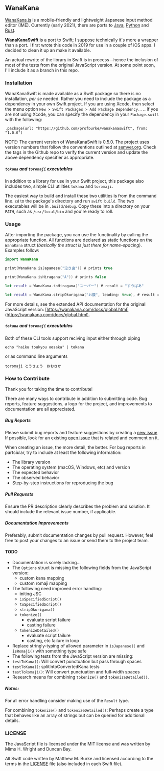 ## WanaKana

[WanaKana.js](https://wanakana.com) is a mobile-friendly and lightweight Japanese input method editor (IME). Currently (early 2021), there are ports to [Java](https://github.com/MasterKale/WanaKanaJava), [Python](https://github.com/Starwort/wanakana-py) and [Rust](https://github.com/PSeitz/wana_kana_rust).

**WanaKanaSwift** is a port to Swift; I suppose technically it's more a wrapper than a port. I first wrote this code in 2019 for use in a couple of iOS apps. I decided to clean it up an make it available. 

An actual rewrite of the library in Swift is in process&mdash;hence the inclusion of most of the tests from the original JavaScript version. At some point soon, I'll include it as a branch in this repo.

### Installation

WanaKanaSwift is made available as a Swift package so there is no installation, *per se* needed. Rather you need to include the package as a dependency in your own Swift project. If you are using Xcode, then select the menu option `New > Swift Packages > Add Package Dependency...`. If you are not using Xcode, you can specify the dependency in your `Package.swift` with the following:

    .package(url: "https://github.com/profburke/wanakanaswift", from: "1.0.0")
    
NOTE: The current version of WanaKanaSwift is 0.5.0. The project uses version numbers that follow the conventions outlined at [semver.org](https://semver.org). Check the tags in the Github repo to verify the current version and update the above dependency specifier as appropriate.

##### `tokana` and `toromaji` executables

In addition to a library for use in your Swift project, this package also includes two, simple CLI utilities `tokana` and `toromaji`.

The easiest way to build and install these two utilities is from the command line. `cd` to the package's directory and run `swift build`.
The two executables will be in `.build/debug`. Copy these into a directory on your `PATH`, such as `/usr/local/bin` and you're ready to roll.

### Usage

After importing the package, you can use the functinality by calling the appropriate function. All functions are declared as static functions on 
the `WanaKana` struct (*basically the struct
is just there for name-spacing*). Examples follow:

```swift
import WanaKana

print(WanaKana.isJapanese("泣き虫")) # prints true

print(WanaKana.isHiragana("A")) # prints false

let result = WanaKana.toHiragana("スーパー") # result = "すうぱあ"

let result = WanaKana.stripOkurigana("お腹", leading: true), # result = "腹"
```

For more details, see the extended API documentation for the original JavaScript version: [https://wanakana.com/docs/global.html](https://wanakana.com/docs/global.html).

##### `tokana` and `toromaji` executables

Both of these CLI tools support reciving input either through piping

    echo "haiku toukyou oosaka" | tokana
    
or as command line arguments

    toromaji とうきょう　おおさか

### How to Contribute

Thank you for taking the time to contribute!

There are many ways to contribute in addition to submitting code. Bug reports, feature suggestions, a logo for the project, and improvements to documentation are all appreciated.

##### Bug Reports

Please submit bug reports and feature suggestions by creating a [new issue](https://github.com/profburke/wanakanaswift/issues/new). If possible, look for an existing [open issue](https://github.com/profburke/wanakanaswift/issues) that is related and comment on it.

When creating an issue, the more detail, the better. For bug reports in partciular, try to include at least the following information:

- The library version
- The operating system (macOS, Windows, etc) and version
- The expected behavior
- The observed behavior
- Step-by-step instructions for reproducing the bug

##### Pull Requests

Ensure the PR description clearly describes the problem and solution. It should include the relevant issue number, if applicable.

##### Documentation Improvements

Preferably, submit documentation changes by pull request. However, feel free to post your changes to an issue or send them to the project team.

#### TODO

- Documentation is sorely lacking...
- The `Options` struct is missing the following fields from the JavaScript version:
	- custom kana mapping
	- custom romaji mapping
- The following need improved error handling:
	- initing JSC
	- `isSpecifiedScript()`
	- `toSpecifiedScript()`
	- `stripOkurigana()`
	- `tokenize()`
		- evaluate script failure
		- casting failure
	- `tokenizeDetailed()`
		- evaluate script failure
		- casting, etc failure in loop
- Replace stringly-typing of allowed parameter in `isJapanese()` and `isRomaji()` with something type safe
- The following tests from the JavaScript version are missing:
 - `testToKana()`: Will convert punctuation but pass through spaces
 - `testToKana()`: splitIntoConvertedKana tests
 - `testToRomaji()`: Will convert punctuation and full-width spaces
- Research means for combining `tokenize()` and `tokenizeDetailed()`.


##### Notes: 

For all error handling consider making use of the `Result` type.

For combining `tokenize()` and `tokenizeDetailed()`:  Perhaps create a type that behaves like an array of strings but can be queried for additional details.


### LICENSE

The JavaScript file is licensed under the MIT license and was written by Mims H. Wright and Duncan Bay.

All Swift code written by Matthew M. Burke and licensed according to the terms in the [LICENSE](https://github.com/profburke/WanaKanaSwift/blob/main/LICENSE) file (also included in each Swift file).

